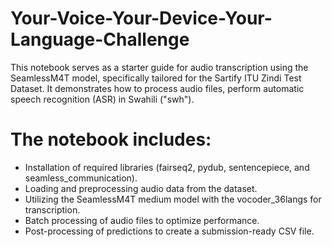 # Your-Voice-Your-Device-Your-Language-Challenge

This notebook serves as a starter guide for audio transcription using the SeamlessM4T model, specifically tailored for the Sartify ITU Zindi Test Dataset. It demonstrates how to process audio files, perform automatic speech recognition (ASR) in Swahili ("swh").

# The notebook includes:

- Installation of required libraries (fairseq2, pydub, sentencepiece, and seamless_communication).
- Loading and preprocessing audio data from the dataset.
- Utilizing the SeamlessM4T medium model with the vocoder_36langs for transcription.
- Batch processing of audio files to optimize performance.
- Post-processing of predictions to create a submission-ready CSV file.
